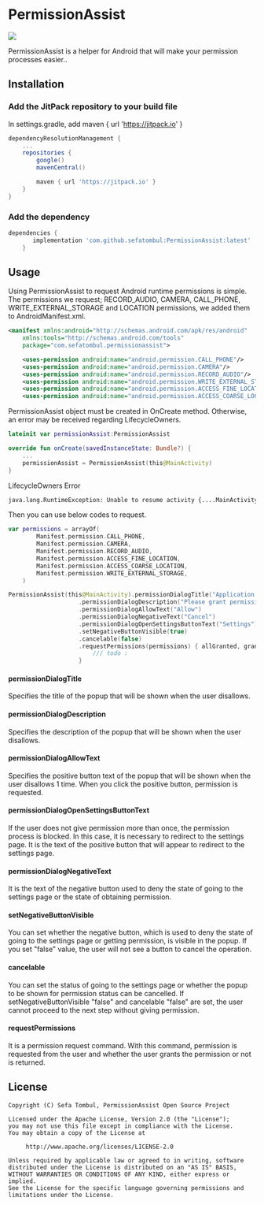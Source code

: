 # PermissionAssist

[![](https://jitpack.io/v/sefatombul/PermissionAssist.svg)](https://jitpack.io/#sefatombul/PermissionAssist)

PermissionAssist is a helper for Android that will make your permission processes easier..

## Installation

### Add the JitPack repository to your build file
In settings.gradle, add maven { url 'https://jitpack.io' }

```groovy
dependencyResolutionManagement {
    ...
    repositories {
        google()
        mavenCentral()

        maven { url 'https://jitpack.io' }
    }
}
```
### Add the dependency
```groovy
dependencies {
       implementation 'com.github.sefatombul:PermissionAssist:latest'
	}
```
## Usage
Using PermissionAssist to request Android runtime permissions is simple. The permissions we request; RECORD_AUDIO, CAMERA, CALL_PHONE, WRITE_EXTERNAL_STORAGE and LOCATION permissions, we added them to AndroidManifest.xml.

```xml
<manifest xmlns:android="http://schemas.android.com/apk/res/android"
    xmlns:tools="http://schemas.android.com/tools"
    package="com.sefatombul.permissionassist">

    <uses-permission android:name="android.permission.CALL_PHONE"/>
    <uses-permission android:name="android.permission.CAMERA"/>
    <uses-permission android:name="android.permission.RECORD_AUDIO"/>
    <uses-permission android:name="android.permission.WRITE_EXTERNAL_STORAGE"/>
    <uses-permission android:name="android.permission.ACCESS_FINE_LOCATION" />
    <uses-permission android:name="android.permission.ACCESS_COARSE_LOCATION" />


```
PermissionAssist object must be created in OnCreate method. Otherwise, an error may be received regarding LifecycleOwners.
```kotlin
lateinit var permissionAssist:PermissionAssist

override fun onCreate(savedInstanceState: Bundle?) {
    ...
    permissionAssist = PermissionAssist(this@MainActivity)
}

```
LifecycleOwners Error 
```bash
java.lang.RuntimeException: Unable to resume activity {....MainActivity}: java.lang.IllegalStateException: LifecycleOwner ....MainActivity@bf670cc is attempting to register while current state is STARTED. LifecycleOwners must call register before they are STARTED.
```
Then you can use below codes to request.
```kotlin
var permissions = arrayOf(
        Manifest.permission.CALL_PHONE,
        Manifest.permission.CAMERA,
        Manifest.permission.RECORD_AUDIO,
        Manifest.permission.ACCESS_FINE_LOCATION,
        Manifest.permission.ACCESS_COARSE_LOCATION,
        Manifest.permission.WRITE_EXTERNAL_STORAGE,
    )

PermissionAssist(this@MainActivity).permissionDialogTitle("Application Permissions")
                    .permissionDialogDescription("Please grant permissions for the app to work stable.")
                    .permissionDialogAllowText("Allow")
                    .permissionDialogNegativeText("Cancel")
                    .permissionDialogOpenSettingsButtonText("Settings")
                    .setNegativeButtonVisible(true)
                    .cancelable(false)
                    .requestPermissions(permissions) { allGranted, grantedList, deniedList ->
                        /// todo : 
                    }


```
#### permissionDialogTitle
Specifies the title of the popup that will be shown when the user disallows.
#### permissionDialogDescription
Specifies the description of the popup that will be shown when the user disallows.
#### permissionDialogAllowText
Specifies the positive button text of the popup that will be shown when the user disallows 1 time. When you click the positive  button, permission is requested.
#### permissionDialogOpenSettingsButtonText
If the user does not give permission more than once, the permission process is blocked. In this case, it is necessary to redirect to the settings page. It is the text of the positive button that will appear to redirect to the settings page.
#### permissionDialogNegativeText
It is the text of the negative button used to deny the state of going to the settings page or the state of obtaining permission.
#### setNegativeButtonVisible
You can set whether the negative button, which is used to deny the state of going to the settings page or getting permission, is visible in the popup. If you set "false" value, the user will not see a button to cancel the operation.
#### cancelable
You can set the status of going to the settings page or whether the popup to be shown for permission status can be cancelled. If setNegativeButtonVisible "false" and cancelable "false" are set, the user cannot proceed to the next step without giving permission.
#### requestPermissions
It is a permission request command. With this command, permission is requested from the user and whether the user grants the permission or not is returned.

## License

```
Copyright (C) Sefa Tombul, PermissionAssist Open Source Project

Licensed under the Apache License, Version 2.0 (the "License");
you may not use this file except in compliance with the License.
You may obtain a copy of the License at

     http://www.apache.org/licenses/LICENSE-2.0

Unless required by applicable law or agreed to in writing, software
distributed under the License is distributed on an "AS IS" BASIS,
WITHOUT WARRANTIES OR CONDITIONS OF ANY KIND, either express or implied.
See the License for the specific language governing permissions and
limitations under the License.
```
